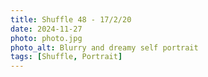 ```yaml
---
title: Shuffle 48 - 17/2/20
date: 2024-11-27
photo: photo.jpg
photo_alt: Blurry and dreamy self portrait
tags: [Shuffle, Portrait]
---
```

